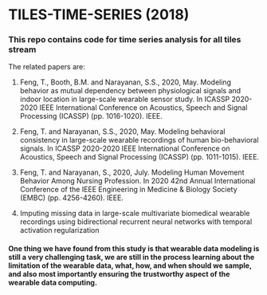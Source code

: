 # TILES-TIME-SERIES (2018)

### This repo contains code for time series analysis for all tiles stream

The related papers are:

1. Feng, T., Booth, B.M. and Narayanan, S.S., 2020, May. Modeling behavior as mutual dependency between physiological signals and indoor location in large-scale wearable sensor study. In ICASSP 2020-2020 IEEE International Conference on Acoustics, Speech and Signal Processing (ICASSP) (pp. 1016-1020). IEEE.

2. Feng, T. and Narayanan, S.S., 2020, May. Modeling behavioral consistency in large-scale wearable recordings of human bio-behavioral signals. In ICASSP 2020-2020 IEEE International Conference on Acoustics, Speech and Signal Processing (ICASSP) (pp. 1011-1015). IEEE.

3. Feng, T. and Narayanan, S., 2020, July. Modeling Human Movement Behavior Among Nursing Profession. In 2020 42nd Annual International Conference of the IEEE Engineering in Medicine & Biology Society (EMBC) (pp. 4256-4260). IEEE.

4. Imputing missing data in large-scale multivariate biomedical wearable recordings using bidirectional recurrent neural networks with temporal activation regularization

#### One thing we have found from this study is that wearable data modeling is still a very challenging task, we are still in the process learning about the limitation of the wearable data, what, how, and when should we sample, and also most importantly ensuring the trustworthy aspect of the wearable data computing.
